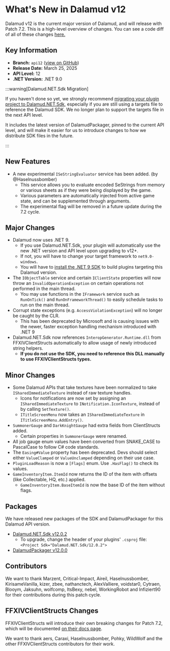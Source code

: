 # What's New in Dalamud v12

Dalamud v12 is the current major version of Dalamud, and will release with Patch
7.2. This is a high-level overview of changes. You can see a code diff of all of
these changes [here.](https://github.com/goatcorp/dalamud/compare/master...net9)

## Key Information

- **Branch:** `api12`
  ([view on GitHub](https://github.com/goatcorp/Dalamud/tree/net9))
- **Release Date:** March 25, 2025
- **API Level:** 12
- **.NET Version:** .NET 9.0

:::warning[Dalamud.NET.Sdk Migration]

If you haven't done so yet, we strongly recommend [migrating your plugin project to Dalamud.NET.Sdk](/plugin-development/how-tos/v12-sdk-migration),
especially if you are still using a targets file to reference the Dalamud SDK. We no longer plan to support the targets file in the next API level.

It includes the latest version of DalamudPackager, pinned to the current API level, and will make it easier for us to introduce changes to how we
distribute SDK files in the future.

:::

## New Features

- A new experimental `ISeStringEvaluator` service has been added. (by @Haselnussbomber)
    - This service allows you to evaluate encoded SeStrings from memory or various sheets as if they were being displayed by the game.
    - Various parameters are automatically injected from active game state, and can be supplemented through arguments.
    - The experimental flag will be removed in a future update during the 7.2 cycle.

## Major Changes

- Dalamud now uses .NET 9.
    - If you use Dalamud.NET.Sdk, your plugin will automatically use the new .NET version and API level upon upgrading to v12+.
    - If not, you will have to change your target framework to `net9.0-windows`.
    - You will have to [install the .NET 9 SDK](https://dotnet.microsoft.com/en-us/download/dotnet/9.0) to build plugins targeting this Dalamud version.
- The `IObjectTable` service and certain `IClientState` properties will now throw an `InvalidOperationException` on certain operations not performed in the main thread.
    - You may use functions in the `IFramework` service such as `RunOnTick()` and `RunOnFrameworkThread()` to easily schedule tasks to run on the main thread.
- Corrupt state exceptions (e.g. `AccessViolationException`) will no longer be caught by the CLR.
    - This has been deprecated by Microsoft and is causing issues with the newer, faster exception handling mechanism introduced with .NET 9
- Dalamud.NET.Sdk now references `InteropGenerator.Runtime.dll` from FFXIVClientStructs automatically to allow usage of newly introduced string helpers.
    - **If you do not use the SDK, you need to reference this DLL manually to use FFXIVClientStructs types.**

## Minor Changes

- Some Dalamud APIs that take textures have been normalized to take `ISharedImmediateTexture` instead of raw texture handles.
    - Icons for notifications are now set by assigning an `ISharedImmediateTexture` to `INotification.IconTexture`, instead of by calling `SetTexture()`.
    - `ITitleScreenMenu` now takes an `ISharedImmediateTexture` in `ITitleScreenMenu.AddEntry()`.
- `SummonerGauge` and `DarkKnightGauge` had extra fields from ClientStructs added.
    - Certain properties in `SummonerGauge` were renamed.
- All job gauge enum values have been converted from SNAKE_CASE to PascalCase to follow C# code standards.
- The `Easing#Value` property has been deprecated. Devs should select either `ValueClamped` or `ValueUnclamped` depending on their use case.
- `PluginLoadReason` is now a `[Flags]` enum. Use `.HasFlag()` to check its values.
- `GameInventoryItem.ItemId` now returns the ID of the item with offsets (like Collectable, HQ, etc.) applied.
  - `GameInventoryItem.BaseItemId` is now the base ID of the item without flags.

## Packages

We have released new packages of the SDK and DalamudPackager for this Dalamud API version.
- [Dalamud.NET.Sdk v12.0.2](https://www.nuget.org/packages/Dalamud.NET.Sdk/12.0.2)
    - To upgrade, change the header of your plugins' `.csproj` file: `<Project Sdk="Dalamud.NET.Sdk/12.0.2">`
- [DalamudPackager v12.0.0](https://www.nuget.org/packages/DalamudPackager/12.0.0)

## Contributors

We want to thank Marzent, Critical-Impact, Aireil, Haselnussbomber, KirisameVanilla, kizer, zbee, nathanctech, AlexValliere, voidstar0, Cytraen,
Blooym, Jaksuhn, wolfcomp, ItsBexy, nebel, WorkingRobot and Infiziert90 for their contributions during this patch cycle.

## FFXIVClientStructs Changes

FFXIVClientStructs will introduce their own breaking changes for Patch 7.2, which will be documented 
[on their docs page](https://ffxiv.wildwolf.dev/docs/breaking/7.2.html).

We want to thank aers, Caraxi, Haselnussbomber, Pohky, WildWolf and the other FFXIVClientStructs contributors for their work.
